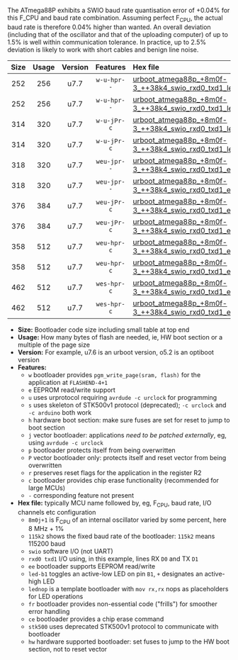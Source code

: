 The ATmega88P exhibits a SWIO baud rate quantisation error of +0.04% for this F_CPU and baud rate combination. Assuming perfect F<sub>CPU</sub>, the actual baud rate is therefore 0.04% higher than wanted. An overall deviation (including that of the oscillator and that of the uploading computer) of up to 1.5% is well within communication tolerance. In practice, up to 2.5% deviation is likely to work with short cables and benign line noise.

|Size|Usage|Version|Features|Hex file|
|:-:|:-:|:-:|:-:|:--|
|252|256|u7.7|`w-u-hpr--`|[urboot_atmega88p_+8m0f-3_++38k4_swio_rxd0_txd1_led+b5_hw.hex](https://raw.githubusercontent.com/stefanrueger/urboot.hex/main/mcus/atmega88p/internal_oscillator/fcpu_+8m0f-3/br_++38k4/urboot_atmega88p_+8m0f-3_++38k4_swio_rxd0_txd1_led+b5_hw.hex)|
|252|256|u7.7|`w-u-hpr--`|[urboot_atmega88p_+8m0f-3_++38k4_swio_rxd0_txd1_lednop_hw.hex](https://raw.githubusercontent.com/stefanrueger/urboot.hex/main/mcus/atmega88p/internal_oscillator/fcpu_+8m0f-3/br_++38k4/urboot_atmega88p_+8m0f-3_++38k4_swio_rxd0_txd1_lednop_hw.hex)|
|314|320|u7.7|`w-u-jPr-c`|[urboot_atmega88p_+8m0f-3_++38k4_swio_rxd0_txd1_led+b5_fr_ce.hex](https://raw.githubusercontent.com/stefanrueger/urboot.hex/main/mcus/atmega88p/internal_oscillator/fcpu_+8m0f-3/br_++38k4/urboot_atmega88p_+8m0f-3_++38k4_swio_rxd0_txd1_led+b5_fr_ce.hex)|
|314|320|u7.7|`w-u-jPr-c`|[urboot_atmega88p_+8m0f-3_++38k4_swio_rxd0_txd1_lednop_fr_ce.hex](https://raw.githubusercontent.com/stefanrueger/urboot.hex/main/mcus/atmega88p/internal_oscillator/fcpu_+8m0f-3/br_++38k4/urboot_atmega88p_+8m0f-3_++38k4_swio_rxd0_txd1_lednop_fr_ce.hex)|
|318|320|u7.7|`weu-jpr--`|[urboot_atmega88p_+8m0f-3_++38k4_swio_rxd0_txd1_ee_led+b5.hex](https://raw.githubusercontent.com/stefanrueger/urboot.hex/main/mcus/atmega88p/internal_oscillator/fcpu_+8m0f-3/br_++38k4/urboot_atmega88p_+8m0f-3_++38k4_swio_rxd0_txd1_ee_led+b5.hex)|
|318|320|u7.7|`weu-jpr--`|[urboot_atmega88p_+8m0f-3_++38k4_swio_rxd0_txd1_ee_lednop.hex](https://raw.githubusercontent.com/stefanrueger/urboot.hex/main/mcus/atmega88p/internal_oscillator/fcpu_+8m0f-3/br_++38k4/urboot_atmega88p_+8m0f-3_++38k4_swio_rxd0_txd1_ee_lednop.hex)|
|376|384|u7.7|`weu-jPr-c`|[urboot_atmega88p_+8m0f-3_++38k4_swio_rxd0_txd1_ee_led+b5_fr_ce.hex](https://raw.githubusercontent.com/stefanrueger/urboot.hex/main/mcus/atmega88p/internal_oscillator/fcpu_+8m0f-3/br_++38k4/urboot_atmega88p_+8m0f-3_++38k4_swio_rxd0_txd1_ee_led+b5_fr_ce.hex)|
|376|384|u7.7|`weu-jPr-c`|[urboot_atmega88p_+8m0f-3_++38k4_swio_rxd0_txd1_ee_lednop_fr_ce.hex](https://raw.githubusercontent.com/stefanrueger/urboot.hex/main/mcus/atmega88p/internal_oscillator/fcpu_+8m0f-3/br_++38k4/urboot_atmega88p_+8m0f-3_++38k4_swio_rxd0_txd1_ee_lednop_fr_ce.hex)|
|358|512|u7.7|`weu-hpr-c`|[urboot_atmega88p_+8m0f-3_++38k4_swio_rxd0_txd1_ee_led+b5_fr_ce_hw.hex](https://raw.githubusercontent.com/stefanrueger/urboot.hex/main/mcus/atmega88p/internal_oscillator/fcpu_+8m0f-3/br_++38k4/urboot_atmega88p_+8m0f-3_++38k4_swio_rxd0_txd1_ee_led+b5_fr_ce_hw.hex)|
|358|512|u7.7|`weu-hpr-c`|[urboot_atmega88p_+8m0f-3_++38k4_swio_rxd0_txd1_ee_lednop_fr_ce_hw.hex](https://raw.githubusercontent.com/stefanrueger/urboot.hex/main/mcus/atmega88p/internal_oscillator/fcpu_+8m0f-3/br_++38k4/urboot_atmega88p_+8m0f-3_++38k4_swio_rxd0_txd1_ee_lednop_fr_ce_hw.hex)|
|462|512|u7.7|`wes-hpr-c`|[urboot_atmega88p_+8m0f-3_++38k4_swio_rxd0_txd1_ee_led+b5_fr_ce_stk500_hw.hex](https://raw.githubusercontent.com/stefanrueger/urboot.hex/main/mcus/atmega88p/internal_oscillator/fcpu_+8m0f-3/br_++38k4/urboot_atmega88p_+8m0f-3_++38k4_swio_rxd0_txd1_ee_led+b5_fr_ce_stk500_hw.hex)|
|462|512|u7.7|`wes-hpr-c`|[urboot_atmega88p_+8m0f-3_++38k4_swio_rxd0_txd1_ee_lednop_fr_ce_stk500_hw.hex](https://raw.githubusercontent.com/stefanrueger/urboot.hex/main/mcus/atmega88p/internal_oscillator/fcpu_+8m0f-3/br_++38k4/urboot_atmega88p_+8m0f-3_++38k4_swio_rxd0_txd1_ee_lednop_fr_ce_stk500_hw.hex)|

- **Size:** Bootloader code size including small table at top end
- **Usage:** How many bytes of flash are needed, ie, HW boot section or a multiple of the page size
- **Version:** For example, u7.6 is an urboot version, o5.2 is an optiboot version
- **Features:**
  + `w` bootloader provides `pgm_write_page(sram, flash)` for the application at `FLASHEND-4+1`
  + `e` EEPROM read/write support
  + `u` uses urprotocol requiring `avrdude -c urclock` for programming
  + `s` uses skeleton of STK500v1 protocol (deprecated); `-c urclock` and `-c arduino` both work
  + `h` hardware boot section: make sure fuses are set for reset to jump to boot section
  + `j` vector bootloader: applications *need to be patched externally*, eg, using `avrdude -c urclock`
  + `p` bootloader protects itself from being overwritten
  + `P` vector bootloader only: protects itself and reset vector from being overwritten
  + `r` preserves reset flags for the application in the register R2
  + `c` bootloader provides chip erase functionality (recommended for large MCUs)
  + `-` corresponding feature not present
- **Hex file:** typically MCU name followed by, eg, F<sub>CPU</sub>, baud rate, I/O channels etc configuration
  + `8m0j+1` is F<sub>CPU</sub> of an internal oscillator varied by some percent, here 8 MHz + 1%
  + `115k2` shows the fixed baud rate of the bootloader: `115k2` means 115200 baud
  + `swio` software I/O (not UART)
  + `rxd0 txd1` I/O using, in this example, lines RX `D0` and TX `D1`
  + `ee` bootloader supports EEPROM read/write
  + `led-b1` toggles an active-low LED on pin `B1`, `+` designates an active-high LED
  + `lednop` is a template bootloader with `mov rx,rx` nops as placeholders for LED operations
  + `fr` bootloader provides non-essential code ("frills") for smoother error handling
  + `ce` bootloader provides a chip erase command
  + `stk500` uses deprecated STK500v1 protocol to communicate with bootloader
  + `hw` hardware supported bootloader: set fuses to jump to the HW boot section, not to reset vector
